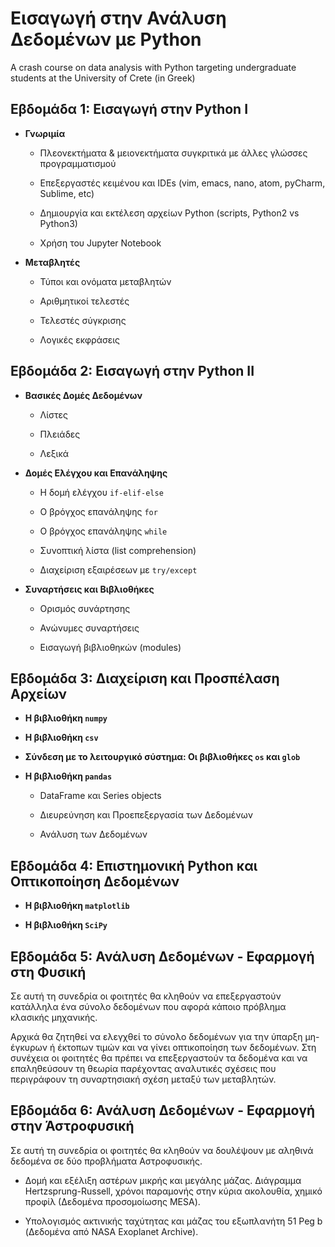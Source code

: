 # Εισαγωγή στην Ανάλυση Δεδομένων με Python
A crash course on data analysis with Python targeting undergraduate students at the University of Crete (in Greek)


## Εβδομάδα 1: Εισαγωγή στην Python I

- **Γνωριμία**

    - Πλεονεκτήματα & μειονεκτήματα συγκριτικά με άλλες γλώσσες προγραμματισμού

    - Επεξεργαστές κειμένου και IDEs (vim, emacs, nano, atom, pyCharm, Sublime, etc)

    - Δημιουργία και εκτέλεση αρχείων Python (scripts, Python2 vs Python3)

    - Χρήση του Jupyter Notebook


- **Μεταβλητές**

    - Τύποι και ονόματα μεταβλητών

    - Αριθμητικοί τελεστές

    - Τελεστές σύγκρισης

    - Λογικές εκφράσεις


## Εβδομάδα 2: Εισαγωγή στην Python II

- **Βασικές Δομές Δεδομένων**

    - Λίστες

    - Πλειάδες

    - Λεξικά


- **Δομές Ελέγχου και Επανάληψης**

    - Η δομή ελέγχου ``if-elif-else``

    - Ο βρόγχος επανάληψης ``for``

    - Ο βρόγχος επανάληψης ``while``

    - Συνοπτική λίστα (list comprehension)

    - Διαχείριση εξαιρέσεων με ``try/except``


- **Συναρτήσεις και Βιβλιοθήκες**

    - Ορισμός συνάρτησης

    - Ανώνυμες συναρτήσεις

    - Εισαγωγή βιβλιοθηκών (modules)



## Εβδομάδα 3: Διαχείριση και Προσπέλαση Αρχείων

- **Η βιβλιοθήκη ``numpy``**

- **Η βιβλιοθήκη ``csv``**

- **Σύνδεση με το λειτουργικό σύστημα: Οι βιβλιοθήκες ``os`` και ``glob``**

- **Η βιβλιοθήκη ``pandas``**

    - DataFrame και Series objects

    - Διευρεύνηση και Προεπεξεργασία των Δεδομένων

    - Ανάλυση των Δεδομένων 
 
 
 ## Εβδομάδα 4: Επιστημονική Python και Οπτικοποίηση Δεδομένων
 
 - **Η βιβλιοθήκη ``matplotlib``**

 - **Η βιβλιοθήκη ``SciPy``**
 
 
## Εβδομάδα 5: Ανάλυση Δεδομένων - Εφαρμογή στη Φυσική
Σε αυτή τη συνεδρία οι φοιτητές θα κληθούν να επεξεργαστούν κατάλληλα ένα σύνολο δεδομένων που αφορά κάποιο πρόβλημα κλασικής μηχανικής.

Αρχικά θα ζητηθεί να ελεγχθεί το σύνολο δεδομένων για την ύπαρξη μη-έγκυρων ή έκτοπων τιμών και να γίνει οπτικοποίηση των δεδομένων. Στη συνέχεια οι φοιτητές θα πρέπει να επεξεργαστούν τα δεδομένα και να επαληθεύσουν τη θεωρία παρέχοντας αναλυτικές σχέσεις που περιγράφουν τη συναρτησιακή σχέση μεταξύ των μεταβλητών.


## Εβδομάδα 6: Ανάλυση Δεδομένων - Εφαρμογή στην Άστροφυσική
Σε αυτή τη συνεδρία οι φοιτητές θα κληθούν να δουλέψουν με αληθινά δεδομένα σε δύο προβλήματα Αστροφυσικής.

- Δομή και εξέλιξη αστέρων μικρής και μεγάλης μάζας. Διάγραμμα Hertzsprung-Russell, χρόνοι παραμονής στην κύρια ακολουθία, χημικό προφίλ (Δεδομένα προσομοίωσης MESA).

- Υπολογισμός ακτινικής ταχύτητας και μάζας του εξωπλανήτη 51 Peg b (Δεδομένα από NASA Exoplanet Archive).
